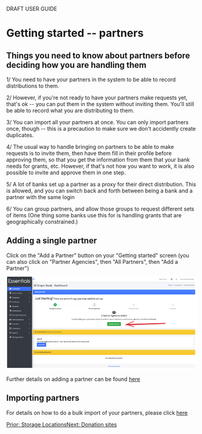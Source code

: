 DRAFT USER GUIDE
# Getting started -- partners

## Things you need to know about partners before deciding how you are handling them

1/  You need to have your partners in the system to be able to record distributions to them.

2/  However,  if you're not ready to have your partners make requests yet, that's ok -- you can put them in the system without inviting them.   You'll still be able to record what you are distributing to them.

3/  You can import all your partners at once.  You can only import partners once, though -- this is a precaution to make sure we don't accidently create duplicates.

4/  The usual way to handle bringing on partners to be able to make requests is to invite them,  then have them fill in their profile before approving them, so that you get the information from them that your bank needs for grants, etc.   However, if that's not how you want to work,  it is also possible to invite and approve them in one step.

5/  A lot of banks set up a partner as a proxy for their direct distribution.  This is allowed, and you can switch back and forth between being a bank and a partner with the same login

6/  You can group partners, and allow those groups to request different sets of items (One thing some banks use this for is handling grants that are geographically constrained.)
## Adding a single partner
Click on the "Add a Partner" button on your "Getting started" screen
(you can also click on "Partner Agencies", then "All Partners", then "Add a Partner")

![navigation](images/getting_started/partners/gs_just_starting_step_2.png)

Further details on adding a partner can be found [here](pm_adding_a_partner.md)

## Importing partners
For details on how to do a bulk import of your partners, please click [here](pm_importing_partners.md)

[Prior: Storage Locations](getting_started_storage_locations.md)[Next: Donation sites](getting_started_donation_sites.md)